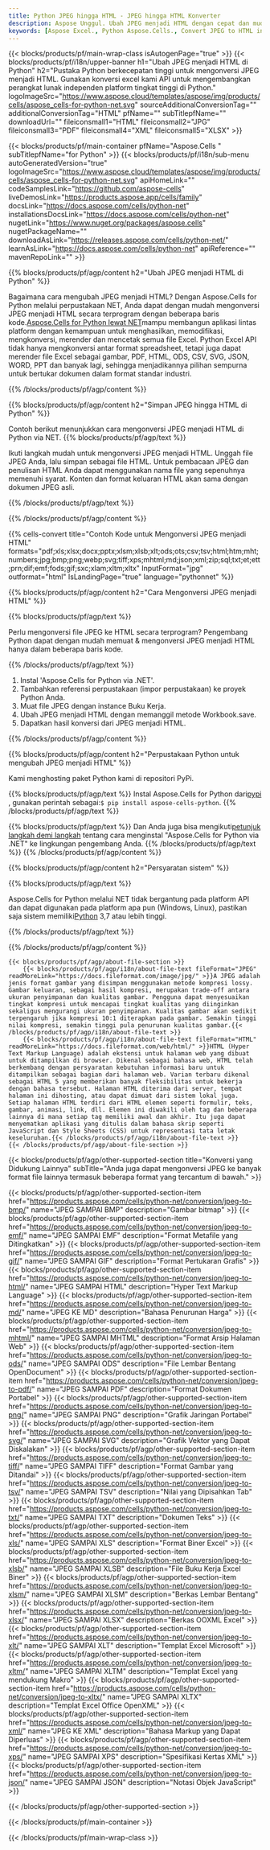```yaml
---
title: Python JPEG hingga HTML - JPEG hingga HTML Konverter
description: Aspose Unggul. Ubah JPEG menjadi HTML dengan cepat dan mudah dengan Aspose.Cells. Python JPEG menjadi HTML. Python Simpan JPEG menjadi HTML. Simpan JPEG sebagai 07611134 81 menggunakan Python.
keywords: [Aspose Excel., Python Aspose.Cells., Convert JPEG to HTML in Python., Save JPEG to HTML using Python., Python JPEG to HTML saveformat., JPEG to HTML Converter., Python Save JPEG as HTML]
---
```

{{< blocks/products/pf/main-wrap-class isAutogenPage="true" >}}
{{< blocks/products/pf/i18n/upper-banner h1="Ubah JPEG menjadi HTML di Python" h2="Pustaka Python berkecepatan tinggi untuk mengonversi JPEG menjadi HTML. Gunakan konversi excel kami API untuk mengembangkan perangkat lunak independen platform tingkat tinggi di Python." logoImageSrc="https://www.aspose.cloud/templates/aspose/img/products/cells/aspose_cells-for-python-net.svg" sourceAdditionalConversionTag="" additionalConversionTag="HTML" pfName="" subTitlepfName="" downloadUrl="" fileiconsmall1="HTML" fileiconsmall2="JPG" fileiconsmall3="PDF" fileiconsmall4="XML" fileiconsmall5="XLSX" >}}

{{< blocks/products/pf/main-container pfName="Aspose.Cells " subTitlepfName="for Python" >}}
{{< blocks/products/pf/i18n/sub-menu autoGeneratedVersion="true" logoImageSrc="https://www.aspose.cloud/templates/aspose/img/products/cells/aspose_cells-for-python-net.svg" apiHomeLink="" codeSamplesLink="https://github.com/aspose-cells" liveDemosLink="https://products.aspose.app/cells/family" docsLink="https://docs.aspose.com/cells/python-net" installationsDocsLink="https://docs.aspose.com/cells/python-net" nugetLink="https://www.nuget.org/packages/aspose.cells" nugetPackageName="" downloadAsLink="https://releases.aspose.com/cells/python-net/" learnAsLink="https://docs.aspose.com/cells/python-net" apiReference="" mavenRepoLink="" >}}


{{% blocks/products/pf/agp/content h2="Ubah JPEG menjadi HTML di Python" %}}

 Bagaimana cara mengubah JPEG menjadi HTML? Dengan Aspose.Cells for Python melalui perpustakaan NET, Anda dapat dengan mudah mengonversi JPEG menjadi HTML secara terprogram dengan beberapa baris kode.[Aspose.Cells for Python lewat NET](https://pypi.org/project/aspose-cells-python/)mampu membangun aplikasi lintas platform dengan kemampuan untuk menghasilkan, memodifikasi, mengkonversi, merender dan mencetak semua file Excel. Python Excel API tidak hanya mengkonversi antar format spreadsheet, tetapi juga dapat merender file Excel sebagai gambar, PDF, HTML, ODS, CSV, SVG, JSON, WORD, PPT dan banyak lagi, sehingga menjadikannya pilihan sempurna untuk bertukar dokumen dalam format standar industri.

{{% /blocks/products/pf/agp/content %}}


{{% blocks/products/pf/agp/content h2="Simpan JPEG hingga HTML di Python" %}}

Contoh berikut menunjukkan cara mengonversi JPEG menjadi HTML di Python via NET.
{{% blocks/products/pf/agp/text %}}

Ikuti langkah mudah untuk mengonversi JPEG menjadi HTML. Unggah file JPEG Anda, lalu simpan sebagai file HTML. Untuk pembacaan JPEG dan penulisan HTML Anda dapat menggunakan nama file yang sepenuhnya memenuhi syarat. Konten dan format keluaran HTML akan sama dengan dokumen JPEG asli.

{{% /blocks/products/pf/agp/text %}}

{{% /blocks/products/pf/agp/content %}}

{{% cells-convert title="Contoh Kode untuk Mengonversi JPEG menjadi HTML" formats="pdf;xls;xlsx;docx;pptx;xlsm;xlsb;xlt;ods;ots;csv;tsv;html;htm;mht;numbers;jpg;bmp;png;webp;svg;tiff;xps;mhtml;md;json;xml;zip;sql;txt;et;ett;prn;dif;emf;fods;gif;sxc;xlam;xltm;xltx" InputFormat="jpg" outformat="html" IsLandingPage="true" language="pythonnet" %}}

{{% blocks/products/pf/agp/content h2="Cara Mengonversi JPEG menjadi HTML" %}}

{{% blocks/products/pf/agp/text %}}

Perlu mengonversi file JPEG ke HTML secara terprogram? Pengembang Python dapat dengan mudah memuat & mengonversi JPEG menjadi HTML hanya dalam beberapa baris kode.

{{% /blocks/products/pf/agp/text %}}

1.  Instal 'Aspose.Cells for Python via .NET'.
1.  Tambahkan referensi perpustakaan (impor perpustakaan) ke proyek Python Anda.
1.  Muat file JPEG dengan instance Buku Kerja.
1.  Ubah JPEG menjadi HTML dengan memanggil metode Workbook.save.
1.  Dapatkan hasil konversi dari JPEG menjadi HTML.

{{% /blocks/products/pf/agp/content %}}


{{% blocks/products/pf/agp/content h2="Perpustakaan Python untuk mengubah JPEG menjadi HTML" %}}

Kami menghosting paket Python kami di repositori PyPi.

{{% blocks/products/pf/agp/text %}}
 Instal Aspose.Cells for Python dari<a href="https://pypi.org/project/aspose-cells-python/">pypi</a> , gunakan perintah sebagai:<code>$ pip install aspose-cells-python</code>.
{{% /blocks/products/pf/agp/text %}}

{{% blocks/products/pf/agp/text %}}
 Dan Anda juga bisa mengikuti[petunjuk langkah demi langkah](https://docs.aspose.com/cells/python-net/getting-started/) tentang cara menginstal "Aspose.Cells for Python via .NET" ke lingkungan pengembang Anda.
{{% /blocks/products/pf/agp/text %}}
{{% /blocks/products/pf/agp/content %}}

{{% blocks/products/pf/agp/content h2="Persyaratan sistem" %}}

{{% blocks/products/pf/agp/text %}}

 Aspose.Cells for Python melalui NET tidak bergantung pada platform API dan dapat digunakan pada platform apa pun (Windows, Linux), pastikan saja sistem memiliki[Python](https://www.python.org/downloads/) 3,7 atau lebih tinggi.
 
{{% /blocks/products/pf/agp/text %}}

{{% /blocks/products/pf/agp/content %}}

<!-- aboutfile Starts -->
    {{< blocks/products/pf/agp/about-file-section >}}
        {{< blocks/products/pf/agp/i18n/about-file-text fileFormat="JPEG" readMoreLink="https://docs.fileformat.com/image/jpg/" >}}A JPEG adalah jenis format gambar yang disimpan menggunakan metode kompresi lossy. Gambar keluaran, sebagai hasil kompresi, merupakan trade-off antara ukuran penyimpanan dan kualitas gambar. Pengguna dapat menyesuaikan tingkat kompresi untuk mencapai tingkat kualitas yang diinginkan sekaligus mengurangi ukuran penyimpanan. Kualitas gambar akan sedikit terpengaruh jika kompresi 10:1 diterapkan pada gambar. Semakin tinggi nilai kompresi, semakin tinggi pula penurunan kualitas gambar.{{< /blocks/products/pf/agp/i18n/about-file-text >}}
        {{< blocks/products/pf/agp/i18n/about-file-text fileFormat="HTML" readMoreLink="https://docs.fileformat.com/web/html/" >}}HTML (Hyper Text Markup Language) adalah ekstensi untuk halaman web yang dibuat untuk ditampilkan di browser. Dikenal sebagai bahasa web, HTML telah berkembang dengan persyaratan kebutuhan informasi baru untuk ditampilkan sebagai bagian dari halaman web. Varian terbaru dikenal sebagai HTML 5 yang memberikan banyak fleksibilitas untuk bekerja dengan bahasa tersebut. Halaman HTML diterima dari server, tempat halaman ini dihosting, atau dapat dimuat dari sistem lokal juga. Setiap halaman HTML terdiri dari HTML elemen seperti formulir, teks, gambar, animasi, link, dll. Elemen ini diwakili oleh tag dan beberapa lainnya di mana setiap tag memiliki awal dan akhir. Itu juga dapat menyematkan aplikasi yang ditulis dalam bahasa skrip seperti JavaScript dan Style Sheets (CSS) untuk representasi tata letak keseluruhan.{{< /blocks/products/pf/agp/i18n/about-file-text >}}
    {{< /blocks/products/pf/agp/about-file-section >}}
<!-- aboutfile Ends -->

{{< blocks/products/pf/agp/other-supported-section title="Konversi yang Didukung Lainnya" subTitle="Anda juga dapat mengonversi JPEG ke banyak format file lainnya termasuk beberapa format yang tercantum di bawah." >}}

{{< blocks/products/pf/agp/other-supported-section-item href="https://products.aspose.com/cells/python-net/conversion/jpeg-to-bmp/" name="JPEG SAMPAI BMP" description="Gambar bitmap" >}}
{{< blocks/products/pf/agp/other-supported-section-item href="https://products.aspose.com/cells/python-net/conversion/jpeg-to-emf/" name="JPEG SAMPAI EMF" description="Format Metafile yang Ditingkatkan" >}}
{{< blocks/products/pf/agp/other-supported-section-item href="https://products.aspose.com/cells/python-net/conversion/jpeg-to-gif/" name="JPEG SAMPAI GIF" description="Format Pertukaran Grafis" >}}
{{< blocks/products/pf/agp/other-supported-section-item href="https://products.aspose.com/cells/python-net/conversion/jpeg-to-html/" name="JPEG SAMPAI HTML" description="Hyper Text Markup Language" >}}
{{< blocks/products/pf/agp/other-supported-section-item href="https://products.aspose.com/cells/python-net/conversion/jpeg-to-md/" name="JPEG KE MD" description="Bahasa Penurunan Harga" >}}
{{< blocks/products/pf/agp/other-supported-section-item href="https://products.aspose.com/cells/python-net/conversion/jpeg-to-mhtml/" name="JPEG SAMPAI MHTML" description="Format Arsip Halaman Web" >}}
{{< blocks/products/pf/agp/other-supported-section-item href="https://products.aspose.com/cells/python-net/conversion/jpeg-to-ods/" name="JPEG SAMPAI ODS" description="File Lembar Bentang OpenDocument" >}}
{{< blocks/products/pf/agp/other-supported-section-item href="https://products.aspose.com/cells/python-net/conversion/jpeg-to-pdf/" name="JPEG SAMPAI PDF" description="Format Dokumen Portabel" >}}
{{< blocks/products/pf/agp/other-supported-section-item href="https://products.aspose.com/cells/python-net/conversion/jpeg-to-png/" name="JPEG SAMPAI PNG" description="Grafik Jaringan Portabel" >}}
{{< blocks/products/pf/agp/other-supported-section-item href="https://products.aspose.com/cells/python-net/conversion/jpeg-to-svg/" name="JPEG SAMPAI SVG" description="Grafik Vektor yang Dapat Diskalakan" >}}
{{< blocks/products/pf/agp/other-supported-section-item href="https://products.aspose.com/cells/python-net/conversion/jpeg-to-tiff/" name="JPEG SAMPAI TIFF" description="Format Gambar yang Ditandai" >}}
{{< blocks/products/pf/agp/other-supported-section-item href="https://products.aspose.com/cells/python-net/conversion/jpeg-to-tsv/" name="JPEG SAMPAI TSV" description="Nilai yang Dipisahkan Tab" >}}
{{< blocks/products/pf/agp/other-supported-section-item href="https://products.aspose.com/cells/python-net/conversion/jpeg-to-txt/" name="JPEG SAMPAI TXT" description="Dokumen Teks" >}}
{{< blocks/products/pf/agp/other-supported-section-item href="https://products.aspose.com/cells/python-net/conversion/jpeg-to-xls/" name="JPEG SAMPAI XLS" description="Format Biner Excel" >}}
{{< blocks/products/pf/agp/other-supported-section-item href="https://products.aspose.com/cells/python-net/conversion/jpeg-to-xlsb/" name="JPEG SAMPAI XLSB" description="File Buku Kerja Excel Biner" >}}
{{< blocks/products/pf/agp/other-supported-section-item href="https://products.aspose.com/cells/python-net/conversion/jpeg-to-xlsm/" name="JPEG SAMPAI XLSM" description="Berkas Lembar Bentang" >}}
{{< blocks/products/pf/agp/other-supported-section-item href="https://products.aspose.com/cells/python-net/conversion/jpeg-to-xlsx/" name="JPEG SAMPAI XLSX" description="Berkas OOXML Excel" >}}
{{< blocks/products/pf/agp/other-supported-section-item href="https://products.aspose.com/cells/python-net/conversion/jpeg-to-xlt/" name="JPEG SAMPAI XLT" description="Templat Excel Microsoft" >}}
{{< blocks/products/pf/agp/other-supported-section-item href="https://products.aspose.com/cells/python-net/conversion/jpeg-to-xltm/" name="JPEG SAMPAI XLTM" description="Templat Excel yang mendukung Makro" >}}
{{< blocks/products/pf/agp/other-supported-section-item href="https://products.aspose.com/cells/python-net/conversion/jpeg-to-xltx/" name="JPEG SAMPAI XLTX" description="Templat Excel Office OpenXML" >}}
{{< blocks/products/pf/agp/other-supported-section-item href="https://products.aspose.com/cells/python-net/conversion/jpeg-to-xml/" name="JPEG KE XML" description="Bahasa Markup yang Dapat Diperluas" >}}
{{< blocks/products/pf/agp/other-supported-section-item href="https://products.aspose.com/cells/python-net/conversion/jpeg-to-xps/" name="JPEG SAMPAI XPS" description="Spesifikasi Kertas XML" >}}
{{< blocks/products/pf/agp/other-supported-section-item href="https://products.aspose.com/cells/python-net/conversion/jpeg-to-json/" name="JPEG SAMPAI JSON" description="Notasi Objek JavaScript" >}}

{{< /blocks/products/pf/agp/other-supported-section >}}

{{< /blocks/products/pf/main-container >}}
    
{{< /blocks/products/pf/main-wrap-class >}}
